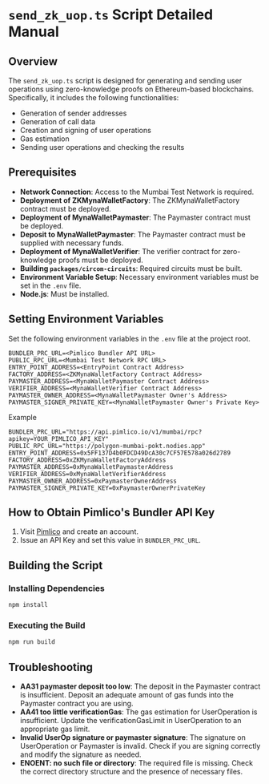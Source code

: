 # `send_zk_uop.ts` Script Detailed Manual

## Overview

The `send_zk_uop.ts` script is designed for generating and sending user operations using zero-knowledge proofs on Ethereum-based blockchains. Specifically, it includes the following functionalities:

- Generation of sender addresses
- Generation of call data
- Creation and signing of user operations
- Gas estimation
- Sending user operations and checking the results

## Prerequisites

- **Network Connection**: Access to the Mumbai Test Network is required.
- **Deployment of ZKMynaWalletFactory**: The ZKMynaWalletFactory contract must be deployed.
- **Deployment of MynaWalletPaymaster**: The Paymaster contract must be deployed.
- **Deposit to MynaWalletPaymaster**: The Paymaster contract must be supplied with necessary funds.
- **Deployment of MynaWalletVerifier**: The verifier contract for zero-knowledge proofs must be deployed.
- **Building `packages/circom-circuits`**: Required circuits must be built.
- **Environment Variable Setup**: Necessary environment variables must be set in the `.env` file.
- **Node.js**: Must be installed.

## Setting Environment Variables

Set the following environment variables in the `.env` file at the project root.

```env
BUNDLER_PRC_URL=<Pimlico Bundler API URL>
PUBLIC_RPC_URL=<Mumbai Test Network RPC URL>
ENTRY_POINT_ADDRESS=<EntryPoint Contract Address>
FACTORY_ADDRESS=<ZKMynaWalletFactory Contract Address>
PAYMASTER_ADDRESS=<MynaWalletPaymaster Contract Address>
VERIFIER_ADDRESS=<MynaWalletVerifier Contract Address>
PAYMASTER_OWNER_ADDRESS=<MynaWalletPaymaster Owner's Address>
PAYMASTER_SIGNER_PRIVATE_KEY=<MynaWalletPaymaster Owner's Private Key>
```

Example

```env
BUNDLER_PRC_URL="https://api.pimlico.io/v1/mumbai/rpc?apikey=YOUR_PIMLICO_API_KEY"
PUBLIC_RPC_URL="https://polygon-mumbai-pokt.nodies.app"
ENTRY_POINT_ADDRESS=0x5FF137D4b0FDCD49DcA30c7CF57E578a026d2789
FACTORY_ADDRESS=0xZKMynaWalletFactoryAddress
PAYMASTER_ADDRESS=0xMynaWalletPaymasterAddress
VERIFIER_ADDRESS=0xMynaWalletVerifierAddress
PAYMASTER_OWNER_ADDRESS=0xPaymasterOwnerAddress
PAYMASTER_SIGNER_PRIVATE_KEY=0xPaymasterOwnerPrivateKey
```

## How to Obtain Pimlico's Bundler API Key

1. Visit [Pimlico](https://www.pimlico.io/) and create an account.
2. Issue an API Key and set this value in `BUNDLER_PRC_URL`.

## Building the Script

### Installing Dependencies

```sh
npm install
```

### Executing the Build

```sh
npm run build
```

## Troubleshooting

- **AA31 paymaster deposit too low**: The deposit in the Paymaster contract is insufficient. Deposit an adequate amount of gas funds into the Paymaster contract you are using.
- **AA41 too little verificationGas**: The gas estimation for UserOperation is insufficient. Update the verificationGasLimit in UserOperation to an appropriate gas limit.
- **Invalid UserOp signature or paymaster signature**: The signature on UserOperation or Paymaster is invalid. Check if you are signing correctly and modify the signature as needed.
- **ENOENT: no such file or directory**: The required file is missing. Check the correct directory structure and the presence of necessary files.
